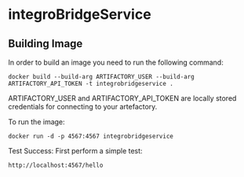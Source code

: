 # integroBridgeService

## Building Image
In order to build an image you need to run the following command:
```
docker build --build-arg ARTIFACTORY_USER --build-arg ARTIFACTORY_API_TOKEN -t integrobridgeservice .
```

ARTIFACTORY_USER and ARTIFACTORY_API_TOKEN are locally stored credentials for connecting to your artefactory.

To run the image:

```
docker run -d -p 4567:4567 integrobridgeservice
```

Test Success:
First perform a simple test:
```
http://localhost:4567/hello
```


